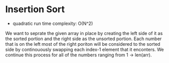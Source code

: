 # Insertion Sort

- quadratic run time complexity: O(N^2)

We want to seprate the given array in place by creating the left side of it as the sorted portion and the right side as the unsorted portion. Each number that is on the left most of the right poriton will be considered to the sorted side by continouously swapping each index-1 element that it enconters. We continue this process for all of the numbers ranging from 1 -> len(arr).